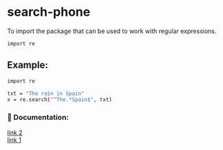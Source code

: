# search-phone

To import the package that can be used to work with regular expressions.
```sh
import re
```
## Example:
```sh
import re

txt = "The rain in Spain"
x = re.search("^The.*Spain$", txt)
```

### 📖 Documentation: <br>
[link 2](https://docs.python.org/3/library/re.html) <br>
[link 1](https://www.w3schools.com/python/python_regex.asp)

